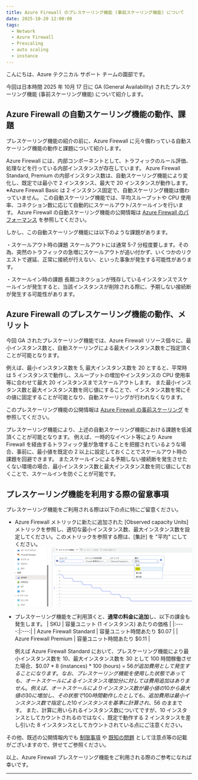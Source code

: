 ```yaml
---
title: Azure Firewall のプレスケーリング機能 (事前スケーリング機能) について
date: 2025-10-20 12:00:00 
tags:
  - Network
  - Azure Firewall
  - Prescaling
  - auto scaling
  - instance
---
```

こんにちは、Azure テクニカル サポート チームの園部です。

今回は日本時間 2025 年 10月 17 日に GA (General Availability) されたプレスケーリング機能 (事前スケーリング機能) について紹介します。
<!-- more -->

## Azure Firewall の自動スケーリング機能の動作、課題
プレスケーリング機能の紹介の前に、Azure Firewall に元々備わっている自動スケーリング機能の動作と課題について紹介します。

Azure Firewall には、内部コンポーネントとして、トラフィックのルール評価、処理などを行っている内部インスタンスが存在しています。
Azure Firewall Standard, Premium の内部インスタンス数は、自動スケーリング機能により変化し、既定では最小で 2 インスタンス、最大で 20 インスタンスが動作します。※Azure Firewall Basic は 2 インスタンス固定で、自動スケーリング機能は備わっていません。
この自動スケーリング機能では、平均スループットや CPU 使用率、コネクション数に応じて自動的にスケールアウト/スケールインを行います。
Azure Firewall の自動スケーリング機能の公開情報は [Azure Firewall のパフォーマンス](https://learn.microsoft.com/ja-jp/azure/firewall/firewall-performance) を参照してください。

しかし、この自動スケーリング機能には以下のような課題があります。

・スケールアウト時の課題
スケールアウトには通常 5-7 分程度要します。その為、突然のトラフィックの急増にスケールアウトが追い付かず、いくつかのリクエストで遅延、正常に接続が行えない、といった事象が発生する可能性があります。

・スケールイン時の課題
長期コネクションが残存しているインスタンスでスケールインが発生すると、当該インスタンスが削除される際に、予期しない接続断が発生する可能性があります。


## Azure Firewall のプレスケーリング機能の動作、メリット
今回 GA されたプレスケーリング機能では、Azure Firewall リソース個々に、最小インスタンス数と、自動スケーリングによる最大インスタンス数をご指定頂くことが可能となります。

例えば、最小インスタンス数を 5, 最大インスタンス数を 20 とすると、平常時は 5 インスタンスで動作し、スループットの増加やインスタンスの CPU 使用率等に合わせて最大 20 インスタンスまでスケールアウトします。
また最小インスタンス数と最大インスタンス数を同じ値にすることで、インスタンス数を常にその値に固定することが可能となり、自動スケーリングが行われなくなります。

このプレスケーリング機能の公開情報は [Azure Firewall の事前スケーリング](https://learn.microsoft.com/ja-jp/azure/firewall/prescaling) を参照してください。

プレスケーリング機能により、上述の自動スケーリング機能における課題を低減頂くことが可能となります。
例えば、一時的なイベント等により Azure Firewall を経由するトラフィック量が急増することを把握されているような場合、事前に、最小値を既定の 2 以上に設定しておくことでスケールアウト時の課題を回避できます。
またスケールインによる予期しない接続断を発生させたくない環境の場合、最小インスタンス数と最大インスタンス数を同じ値にしておくことで、スケールインを防ぐことが可能です。


## プレスケーリング機能を利用する際の留意事項
プレスケーリング機能をご利用される際は以下の点に特にご留意ください。

- Azure Firewall メトリックに新たに追加された [Observed capacity Units] メトリックを参照し、適切な最小インスタンス数、最大インスタンス数を設定してください。このメトリックを参照する際は、[集計] を "平均" にしてください。
　![Observed capacity Units メトリック例](./fw-prescaling/fw-observed-capacity-units-metric.png)

- プレスケーリング機能をご利用頂くと、**通常の料金に追加**し、以下の課金も発生します。
  | SKU | 容量ユニット (1 インスタンス) あたりの価格 |
  |:----:|:---:|
  | Azure Firewall Standard | 容量ユニット時間あたり $0.07 |
  | Azure Firewall Premium  | 容量ユニット時間あたり $0.11 |

  例えば Azure Firewall Standard において、プレスケーリング機能により最小インスタンス数を 10、最大インスタンス数を 30 として 100 時間稼働させた場合、$0.07 * 8 (instances) * 100 (hours) = $56 が追加費用として発生することになります。
  なお、プレスケーリング機能を使用した状態であっても、オートスケールによるインスタンス増加分に対しては費用追加はありません。例えば、オートスケールによりインスタンス数が最小値の 10 から最大値の 30 に増加し、その状態で 100 時間動作したとしても、追加費用は最小インスタンス数で指定した 10 インスタンスを基準に計算され、$56 のままです。
  また、計算に用いられるインスタンス数についてですが、10 インスタンスとしてカウントされるのではなく、既定で動作する 2 インスタンスを差し引いた 8 インスタンスとしてカウントされている点にご注意ください。<br>
  
その他、既述の公開情報内でも [制限事項](https://learn.microsoft.com/ja-jp/azure/firewall/prescaling#limitations) や [既知の問題](https://learn.microsoft.com/ja-jp/azure/firewall/prescaling#known-issues) として注意点等の記載がございますので、併せてご参照ください。
<br>

以上、Azure Firewall プレスケーリング機能をご利用される際のご参考になれば幸いです。

---












